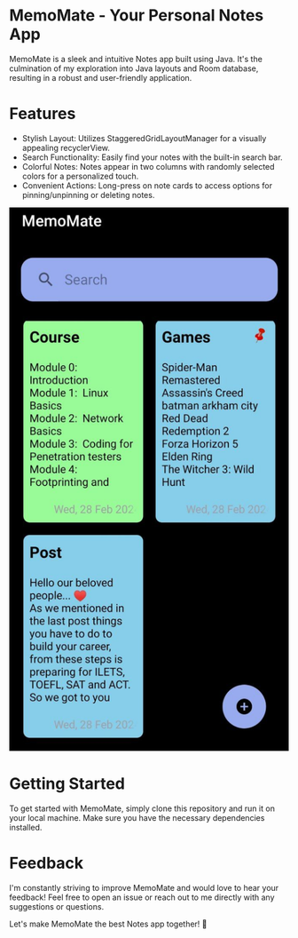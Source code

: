 # MemoMate - Your Personal Notes App
MemoMate is a sleek and intuitive Notes app built using Java. It's the culmination of my exploration into Java layouts and Room database, resulting in a robust and user-friendly application.

# Features
* Stylish Layout: Utilizes StaggeredGridLayoutManager for a visually appealing recyclerView.
* Search Functionality: Easily find your notes with the built-in search bar.
* Colorful Notes: Notes appear in two columns with randomly selected colors for a personalized touch.
* Convenient Actions: Long-press on note cards to access options for pinning/unpinning or deleting notes.

![app screenshot](https://github.com/kareemessam09/MemoMate_NotesApp/blob/master/app%20screenshot.jpg?raw=true)
  
# Getting Started
To get started with MemoMate, simply clone this repository and run it on your local machine. Make sure you have the necessary dependencies installed.

# Feedback
I'm constantly striving to improve MemoMate and would love to hear your feedback! Feel free to open an issue or reach out to me directly with any suggestions or questions.

Let's make MemoMate the best Notes app together! 🚀
